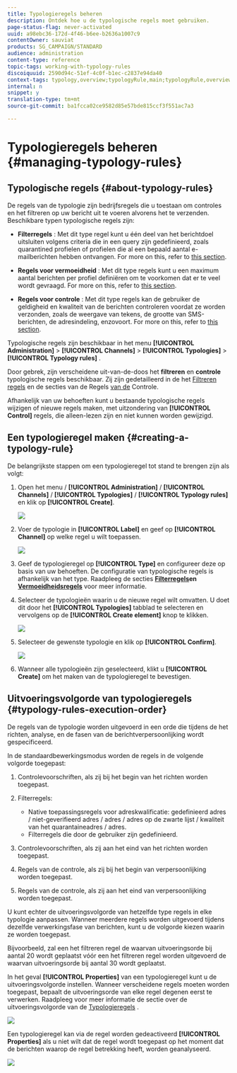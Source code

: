 ```yaml
---
title: Typologieregels beheren
description: Ontdek hoe u de typologische regels moet gebruiken.
page-status-flag: never-activated
uuid: a98ebc36-172d-4f46-b6ee-b2636a1007c9
contentOwner: sauviat
products: SG_CAMPAIGN/STANDARD
audience: administration
content-type: reference
topic-tags: working-with-typology-rules
discoiquuid: 2590d94c-51ef-4c0f-b1ec-c2837e94da40
context-tags: typology,overview;typologyRule,main;typologyRule,overview
internal: n
snippet: y
translation-type: tm+mt
source-git-commit: ba1fcca02ce9582d85e57bde815ccf3f551ac7a3

---
```



# Typologieregels beheren {#managing-typology-rules}

## Typologische regels {#about-typology-rules}

De regels van de typologie zijn bedrijfsregels die u toestaan om controles en het filtreren op uw bericht uit te voeren alvorens het te verzenden. Beschikbare typen typologische regels zijn:

* **Filterregels** : Met dit type regel kunt u één deel van het berichtdoel uitsluiten volgens criteria die in een query zijn gedefinieerd, zoals quarantined profielen of profielen die al een bepaald aantal e-mailberichten hebben ontvangen. For more on this, refer to [this section](../../sending/using/filtering-rules.md).

* **Regels voor vermoeidheid** : Met dit type regels kunt u een maximum aantal berichten per profiel definiëren om te voorkomen dat er te veel wordt gevraagd. For more on this, refer to [this section](../../sending/using/fatigue-rules.md).

* **Regels voor controle** : Met dit type regels kan de gebruiker de geldigheid en kwaliteit van de berichten controleren voordat ze worden verzonden, zoals de weergave van tekens, de grootte van SMS-berichten, de adresindeling, enzovoort. For more on this, refer to [this section](../../sending/using/control-rules.md).

Typologische regels zijn beschikbaar in het menu **[!UICONTROL Administration]** > **[!UICONTROL Channels]** > **[!UICONTROL Typologies]** > **[!UICONTROL Typology rules]** .

Door gebrek, zijn verscheidene uit-van-de-doos het **filtreren** en **controle** typologische regels beschikbaar. Zij zijn gedetailleerd in de het [Filtreren regels](../../sending/using/fatigue-rules.md) en de secties van de Regels [van de](../../sending/using/control-rules.md) Controle.

Afhankelijk van uw behoeften kunt u bestaande typologische regels wijzigen of nieuwe regels maken, met uitzondering van **[!UICONTROL Control]** regels, die alleen-lezen zijn en niet kunnen worden gewijzigd.

## Een typologieregel maken {#creating-a-typology-rule}

De belangrijkste stappen om een typologieregel tot stand te brengen zijn als volgt:

1. Open het menu / **[!UICONTROL Administration]** / **[!UICONTROL Channels]** / **[!UICONTROL Typologies]** / **[!UICONTROL Typology rules]** en klik op **[!UICONTROL Create]**.

   ![](assets/typology_create-rule.png)

1. Voer de typologie in **[!UICONTROL Label]** en geef op **[!UICONTROL Channel]** op welke regel u wilt toepassen.

   ![](assets/typology-rule-label.png)

1. Geef de typologieregel op **[!UICONTROL Type]** en configureer deze op basis van uw behoeften. De configuratie van typologische regels is afhankelijk van het type. Raadpleeg de secties **[Filterregels](../../sending/using/filtering-rules.md)**en**[ Vermoeidheidsregels](../../sending/using/fatigue-rules.md)** voor meer informatie.

1. Selecteer de typologieën waarin u de nieuwe regel wilt omvatten. U doet dit door het **[!UICONTROL Typologies]** tabblad te selecteren en vervolgens op de **[!UICONTROL Create element]** knop te klikken.

   ![](assets/typology-typologies-tab.png)

1. Selecteer de gewenste typologie en klik op **[!UICONTROL Confirm]**.

   ![](assets/typology-link.png)

1. Wanneer alle typologieën zijn geselecteerd, klikt u **[!UICONTROL Create]** om het maken van de typologieregel te bevestigen.

## Uitvoeringsvolgorde van typologieregels {#typology-rules-execution-order}

De regels van de typologie worden uitgevoerd in een orde die tijdens de het richten, analyse, en de fasen van de berichtverpersoonlijking wordt gespecificeerd.

In de standaardbewerkingsmodus worden de regels in de volgende volgorde toegepast:

1. Controlevoorschriften, als zij bij het begin van het richten worden toegepast.
1. Filterregels:

   * Native toepassingsregels voor adreskwalificatie: gedefinieerd adres / niet-geverifieerd adres / adres / adres op de zwarte lijst / kwaliteit van het quarantaineadres / adres.
   * Filterregels die door de gebruiker zijn gedefinieerd.

1. Controlevoorschriften, als zij aan het eind van het richten worden toegepast.
1. Regels van de controle, als zij bij het begin van verpersoonlijking worden toegepast.
1. Regels van de controle, als zij aan het eind van verpersoonlijking worden toegepast.

U kunt echter de uitvoeringsvolgorde van hetzelfde type regels in elke typologie aanpassen. Wanneer meerdere regels worden uitgevoerd tijdens dezelfde verwerkingsfase van berichten, kunt u de volgorde kiezen waarin ze worden toegepast.

Bijvoorbeeld, zal een het filtreren regel de waarvan uitvoeringsorde bij aantal 20 wordt geplaatst vóór een het filtreren regel worden uitgevoerd de waarvan uitvoeringsorde bij aantal 30 wordt geplaatst.

In het geval **[!UICONTROL Properties]** van een typologieregel kunt u de uitvoeringsvolgorde instellen. Wanneer verscheidene regels moeten worden toegepast, bepaalt de uitvoeringsorde van elke regel degenen eerst te verwerken. Raadpleeg voor meer informatie de sectie over de uitvoeringsvolgorde van de [Typologieregels](#typology-rules-execution-order) .

![](assets/typology_rule-active.png)

Een typologieregel kan via de regel worden gedeactiveerd **[!UICONTROL Properties]** als u niet wilt dat de regel wordt toegepast op het moment dat de berichten waarop de regel betrekking heeft, worden geanalyseerd.

![](assets/typology_rule-order.png)